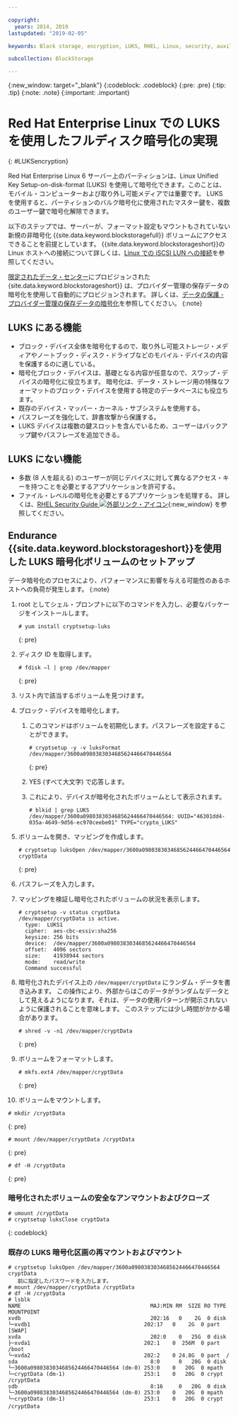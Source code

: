 ```yaml
---

copyright:
  years: 2014, 2019
lastupdated: "2019-02-05"

keywords: Block storage, encryption, LUKS, RHEL, Linux, security, auxiliary storage

subcollection: BlockStorage

---
```

{:new_window: target="_blank"}
{:codeblock: .codeblock}
{:pre: .pre}
{:tip: .tip}
{:note: .note}
{:important: .important}

# Red Hat Enterprise Linux での LUKS を使用したフルディスク暗号化の実現
{: #LUKSencryption}

Red Hat Enterprise Linux 6 サーバー上のパーティションは、Linux Unified Key Setup-on-disk-format (LUKS) を使用して暗号化できます。このことは、モバイル・コンピューターおよび取り外し可能メディアでは重要です。 LUKS を使用すると、パーティションのバルク暗号化に使用されたマスター鍵を、複数のユーザー鍵で暗号化解除できます。

以下のステップでは、サーバーが、フォーマット設定もマウントもされていない新規の非暗号化 {{site.data.keyword.blockstoragefull}} ボリュームにアクセスできることを前提としています。 {{site.data.keyword.blockstorageshort}}の Linux ホストへの接続について詳しくは、[Linux での iSCSI LUN への接続](/docs/infrastructure/BlockStorage?topic=BlockStorage-mountingLinux)を参照してください。

[限定されたデータ・センター](/docs/infrastructure/BlockStorage?topic=BlockStorage-news)にプロビジョンされた {site.data.keyword.blockstorageshort}} は、プロバイダー管理の保存データの暗号化を使用して自動的にプロビジョンされます。 詳しくは、[データの保護 - プロバイダー管理の保存データの暗号化](/docs/infrastructure/BlockStorage?topic=BlockStorage-encryption)を参照してください。
{:note}

## LUKS にある機能

- ブロック・デバイス全体を暗号化するので、取り外し可能ストレージ・メディアやノートブック・ディスク・ドライブなどのモバイル・デバイスの内容を保護するのに適している。
- 暗号化ブロック・デバイスは、基礎となる内容が任意なので、スワップ・デバイスの暗号化に役立ちます。 暗号化は、データ・ストレージ用の特殊なフォーマットのブロック・デバイスを使用する特定のデータベースにも役立ちます。
- 既存のデバイス・マッパー・カーネル・サブシステムを使用する。
- パスフレーズを強化して、辞書攻撃から保護する。
- LUKS デバイスは複数の鍵スロットを含んでいるため、ユーザーはバックアップ鍵やパスフレーズを追加できる。


## LUKS にない機能

- 多数 (8 人を超える) のユーザーが同じデバイスに対して異なるアクセス・キーを持つことを必要とするアプリケーションを許可する。
- ファイル・レベルの暗号化を必要とするアプリケーションを処理する。 詳しくは、[RHEL Security Guide ![外部リンク・アイコン](../../icons/launch-glyph.svg "外部リンク・アイコン")](https://access.redhat.com/documentation/en-US/Red_Hat_Enterprise_Linux/7/html/Security_Guide/sec-Encryption.html){:new_window} を参照してください。

## Endurance {{site.data.keyword.blockstorageshort}}を使用した LUKS 暗号化ボリュームのセットアップ

データ暗号化のプロセスにより、パフォーマンスに影響を与える可能性のあるホストへの負荷が発生します。
{:note}

1. root としてシェル・プロンプトに以下のコマンドを入力し、必要なパッケージをインストールします。   <br/>
   ```
   # yum install cryptsetup-luks
   ```
   {: pre}
2. ディスク ID を取得します。<br/>
   ```
   # fdisk –l | grep /dev/mapper
   ```
   {: pre}
3. リスト内で該当するボリュームを見つけます。
4. ブロック・デバイスを暗号化します。

   1. このコマンドはボリュームを初期化します。パスフレーズを設定することができます。 <br/>

      ```
      # cryptsetup -y -v luksFormat /dev/mapper/3600a0980383034685624466470446564
      ```
      {: pre}

   2. YES (すべて大文字) で応答します。

   3. これにより、デバイスが暗号化されたボリュームとして表示されます。

      ```
      # blkid | grep LUKS
      /dev/mapper/3600a0980383034685624466470446564: UUID="46301dd4-035a-4649-9d56-ec970ceebe01" TYPE="crypto_LUKS"
      ```

5. ボリュームを開き、マッピングを作成します。<br/>
   ```
   # cryptsetup luksOpen /dev/mapper/3600a0980383034685624466470446564 cryptData
   ```
   {: pre}
6. パスフレーズを入力します。
7. マッピングを検証し暗号化されたボリュームの状況を表示します。   <br/>
   ```
   # cryptsetup -v status cryptData
   /dev/mapper/cryptData is active.
     type:  LUKS1
     cipher:  aes-cbc-essiv:sha256
     keysize: 256 bits
     device:  /dev/mapper/3600a0980383034685624466470446564
     offset:  4096 sectors
     size:    41938944 sectors
     mode:    read/write
     Command successful
   ```
8. 暗号化されたデバイス上の `/dev/mapper/cryptData` にランダム・データを書き込みます。 この操作により、外部からはこのデータがランダムなデータとして見えるようになります。それは、データの使用パターンが開示されないように保護されることを意味します。 このステップには少し時間がかかる場合があります。<br/>
    ```
    # shred -v -n1 /dev/mapper/cryptData
    ```
    {: pre}
9. ボリュームをフォーマットします。<br/>
   ```
   # mkfs.ext4 /dev/mapper/cryptData
   ```
   {: pre}
10. ボリュームをマウントします。<br/>
   ```
   # mkdir /cryptData
   ```
   {: pre}
   ```
   # mount /dev/mapper/cryptData /cryptData
   ```
   {: pre}
   ```
   # df -H /cryptData
   ```
   {: pre}

### 暗号化されたボリュームの安全なアンマウントおよびクローズ
   ```
   # umount /cryptData
   # cryptsetup luksClose cryptData
   ```
   {: codeblock}

### 既存の LUKS 暗号化区画の再マウントおよびマウント
   ```
   # cryptsetup luksOpen /dev/mapper/3600a0980383034685624466470446564 cryptData
      前に指定したパスワードを入力します。
   # mount /dev/mapper/cryptData /cryptData
   # df -H /cryptData
   # lsblk
   NAME                                         MAJ:MIN RM  SIZE RO TYPE  MOUNTPOINT
   xvdb                                         202:16   0    2G  0 disk
   └─xvdb1                                    202:17   0    2G  0 part  [SWAP]
   xvda                                         202:0    0   25G  0 disk
   ├─xvda1                                    202:1    0  256M  0 part  /boot
   └─xvda2                                    202:2    0 24.8G  0 part  /
   sda                                          8:0      0   20G  0 disk
   └─3600a0980383034685624466470446564 (dm-0) 253:0    0   20G  0 mpath
   └─cryptData (dm-1)                         253:1    0   20G  0 crypt /cryptData
   sdb                                          8:16     0   20G  0 disk
   └─3600a0980383034685624466470446564 (dm-0) 253:0    0   20G  0 mpath
   └─cryptData (dm-1)                         253:1    0   20G  0 crypt /cryptData　
   ```
